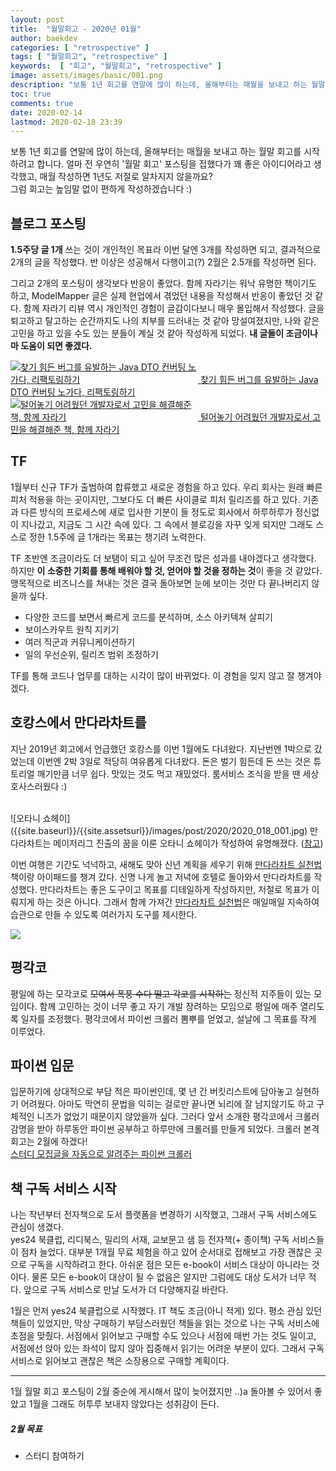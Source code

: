 ```yaml
---
layout: post
title:  "월말회고 - 2020년 01월"
author: baekdev
categories: [ "retrospective" ]
tags: [ "월말회고", "retrospective" ]
keywords:  [ "회고", "월말회고", "retrospective" ]  
image: assets/images/basic/001.png  
description: "보통 1년 회고를 연말에 많이 하는데, 올해부터는 매월을 보내고 하는 월말 회고를 시작하려고 합니다. 얼마 전 우연히 '월말 회고' 포스팅을 접했다가 꽤 좋은 아이디어라고 생각했고, 매월 작성하면 1년도 저절로 알차지지 않을까요?"  
toc: true
comments: true  
date: 2020-02-14  
lastmod: 2020-02-18 23:39  
---  
```


보통 1년 회고를 연말에 많이 하는데, 올해부터는 매월을 보내고 하는 월말 회고를 시작하려고 합니다. 얼마 전 우연히 '월말 회고' 포스팅을 접했다가 꽤 좋은 아이디어라고 생각했고, 매월 작성하면 1년도 저절로 알차지지 않을까요?  
그럼 회고는 높임말 없이 편하게 작성하겠습니다 :)  


## 블로그 포스팅    

**1.5주당 글 1개** 쓰는 것이 개인적인 목표라 이번 달엔 3개를 작성하면 되고, 결과적으로 2개의 글을 작성했다. 반 이상은 성공해서 다행이고(?) 2월은 2.5개를 작성하면 된다.  

그리고 2개의 포스팅이 생각보다 반응이 좋았다. 함께 자라기는 워낙 유명한 책이기도 하고, ModelMapper 글은 실제 현업에서 겪었던 내용을 작성해서 반응이 좋았던 것 같다. 함께 자라기 리뷰 역시 개인적인 경험이 글감이다보니 매우 몰입해서 작성했다. 글을 퇴고하고 탈고하는 순간까지도 나의 치부를 드러내는 것 같아 망설여졌지만, 나와 같은 고민을 하고 있을 수도 있는 분들이 계실 것 같아 작성하게 되었다. **내 글들이 조금이나마 도움이 되면 좋겠다.**    

<a href="{{site.url}}{{site.baseUrl}}/post/15/" target="_blank"><img src="{{site.baseurl}}/{{site.assetsurl}}/images/post/2020/2020_015.png" style="max-width:300px;" alt="찾기 힘든 버그를 유발하는 Java DTO 컨버팅 노가다, 리팩토링하기" /> 찾기 힘든 버그를 유발하는 Java DTO 컨버팅 노가다, 리팩토링하기</a>  
<a href="{{site.url}}{{site.baseUrl}}/post/15/" target="_blank"><img src="{{site.baseurl}}/{{site.assetsurl}}/images/post/2020/2020_016.png" style="max-width:300px;" alt="털어놓기 어려웠던 개발자로서 고민을 해결해준 책, 함께 자라기" /> 털어놓기 어려웠던 개발자로서 고민을 해결해준 책, 함께 자라기</a>  


## TF  

1월부터 신규 TF가 출범하여 합류했고 새로운 경험을 하고 있다. 우리 회사는 원래 빠른 피처 적용을 하는 곳이지만, 그보다도 더 빠른 사이클로 피처 릴리즈를 하고 있다. 기존과 다른 방식의 프로세스에 새로 입사한 기분이 들 정도로 회사에서 하루하루가 정신없이 지나갔고, 지금도 그 시간 속에 있다. 그 속에서 블로깅을 자꾸 잊게 되지만 그래도 스스로 정한 1.5주에 글 1개라는 목표는 챙기려 노력한다.   

TF 초반엔 조금이라도 더 보탬이 되고 싶어 무조건 많은 성과를 내야겠다고 생각했다. 하지만 **이 소중한 기회를 통해 배워야 할 것, 얻어야 할 것을 정하는 것**이 좋을 것 같았다. 맹목적으로 비즈니스를 쳐내는 것은 결국 돌아보면 눈에 보이는 것만 다 끝나버리지 않을까 싶다.  
  
- 다양한 코드를 보면서 빠르게 코드를 분석하며, 소스 아키텍쳐 살피기  
- 보이스카우트 원칙 지키기  
- 여러 직군과 커뮤니케이션하기  
- 일의 우선순위, 릴리즈 범위 조정하기  

TF를 통해 코드나 업무를 대하는 시각이 많이 바뀌었다. 이 경험을 잊지 않고 잘 챙겨야겠다.  


## 호캉스에서 만다라차트를  

지난 2019년 회고에서 언급했던 호캉스를 이번 1월에도 다녀왔다. 지난번엔 1박으로 갔었는데 이번엔 2박 3일로 적당히 여유롭게 다녀왔다. 돈은 벌기 힘든데 돈 쓰는 것은 튜토리얼 깨기만큼 너무 쉽다. 맛있는 것도 먹고 재밌었다. 룸서비스 조식을 받을 땐 세상 호사스러웠다 :)  

<br/>  
![오타니 쇼헤이]({{site.baseurl}}/{{site.assetsurl}}/images/post/2020/2020_018_001.jpg)   
만다라차트는 메이저리그 진출의 꿈을 이룬 오타니 쇼헤이가 작성하여 유명해졌다. (<a href="https://m.post.naver.com/viewer/postView.nhn?volumeNo=27240187" target="_blank">참고</a>)  

이번 여행은 기간도 넉넉하고, 새해도 맞아 신년 계획을 세우기 위해 <a href="https://coupa.ng/bpa4d5" target="_blank">만다라차트 실천법</a> 책이랑 아이패드를 챙겨 갔다. 신명 나게 놀고 저녁에 호텔로 돌아와서 만다라차트를 작성했다. 만다라차트는 좋은 도구이고 목표를 디테일하게 작성하지만, 저절로 목표가 이뤄지게 하는 것은 아니다. 그래서 함께 가져간 <a href="https://coupa.ng/bpa4d5" target="_blank">만다라차트 실천법</a>은 매일매일 지속하여 습관으로 만들 수 있도록 여러가지 도구를 제시한다.  

<img src="https://image.aladin.co.kr/product/15091/45/cover500/s372534583_1.jpg" />   

 
## 평각코  

평일에 하는 모각코로 ~~모여서 폭풍 수다 떨고 각코를 시작하는~~ 정신적 지주들이 있는 모임이다. 함께 고민하는 것이 너무 좋고 자기 개발 장려하는 모임으로 평일에 매주 열리도록 일자를 조정했다. 평각코에서 파이썬 크롤러 뽐뿌를 얻었고, 설날에 그 목표를 작게 이루었다.  

## 파이썬 입문  

입문하기에 상대적으로 부담 적은 파이썬인데, 몇 년 간 버킷리스트에 담아놓고 실현하기 어려웠다. 아마도 막연히 문법을 익히는 걸로만 끝나면 뇌리에 잘 남지않기도 하고 구체적인 니즈가 없었기 때문이지 않았을까 싶다. 그러다 앞서 소개한 평각코에서 크롤러 감명을 받아 하루동안 파이썬 공부하고 하루만에 크롤러를 만들게 되었다. 크롤러 본격 회고는 2월에 하겠다!  
<a href="https://github.com/baekdev/crawler-study-gathering" target="_blank">스터디 모집글을 자동으로 알려주는 파이썬 크롤러</a>  


## 책 구독 서비스 시작  

나는 작년부터 전자책으로 도서 플랫폼을 변경하기 시작했고, 그래서 구독 서비스에도 관심이 생겼다.  
yes24 북클럽, 리디북스, 밀리의 서재, 교보문고 샘 등 전자책(+ 종이책) 구독 서비스들이 점차 늘었다. 대부분 1개월 무료 체험을 하고 있어 순서대로 접해보고 가장 괜찮은 곳으로 구독을 시작하려고 한다. 아쉬운 점은 모든 e-book이 서비스 대상이 아니라는 것이다. 물론 모든 e-book이 대상이 될 수 없음은 알지만 그럼에도 대상 도서가 너무 적다. 앞으로 구독 서비스로 만날 도서가 더 다양해지길 바란다.  

1월은 먼저 yes24 북클럽으로 시작했다. IT 책도 조금(아니 적게) 있다. 평소 관심 있던 책들이 있었지만, 막상 구매하기 부담스러웠던 책들을 읽는 것으로 나는 구독 서비스에 초점을 맞췄다. 서점에서 읽어보고 구매할 수도 있으나 서점에 매번 가는 것도 일이고, 서점에선 앉아 있는 좌석이 많지 않아 집중해서 읽기는 어려운 부분이 있다. 그래서 구독 서비스로 읽어보고 괜찮은 책은 소장용으로 구매할 계획이다.  


---    

1월 월말 회고 포스팅이 2월 중순에 게시해서 많이 늦어졌지만 ..)a 돌아볼 수 있어서 좋았고 1월을 그래도 허투루 보내지 않았다는 성취감이 든다.  

##### 2월 목표  
- 스터디 참여하기  
   
